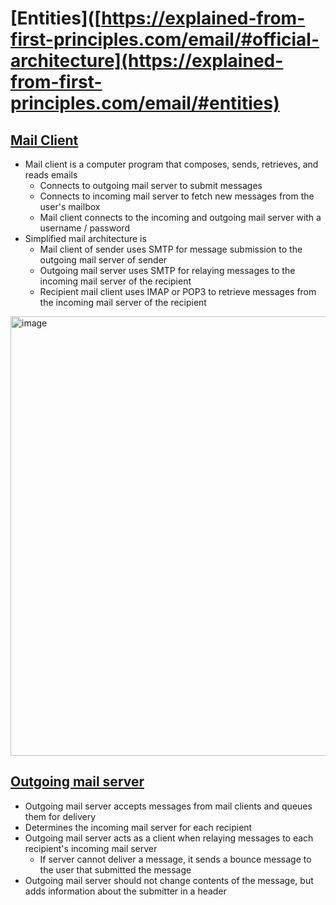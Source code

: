 # [Entities]([https://explained-from-first-principles.com/email/#official-architecture](https://explained-from-first-principles.com/email/#entities)

## [Mail Client](https://explained-from-first-principles.com/email/#mail-client)

* Mail client is a computer program that composes, sends, retrieves, and reads emails
  * Connects to outgoing mail server to submit messages
  * Connects to incoming mail server to fetch new messages from the user's mailbox
  * Mail client connects to the incoming and outgoing mail server with a username / password
* Simplified mail architecture is
  * Mail client of sender uses SMTP for message submission to the outgoing mail server of sender
  * Outgoing mail server uses SMTP for relaying messages to the incoming mail server of the recipient
  * Recipient mail client uses IMAP or POP3 to retrieve messages from the incoming mail server of the recipient

<img width="703" alt="image" src="https://user-images.githubusercontent.com/8136030/224551004-c78022f0-c523-4629-8222-7f1ed65f7680.png">

## [Outgoing mail server](https://explained-from-first-principles.com/email/#outgoing-mail-server)

* Outgoing mail server accepts messages from mail clients and queues them for delivery
* Determines the incoming mail server for each recipient
* Outgoing mail server acts as a client when relaying messages to each recipient's incoming mail server
  * If server cannot deliver a message, it sends a bounce message to the user that submitted the message
* Outgoing mail server should not change contents of the message, but adds information about the submitter in a header
